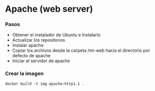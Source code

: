 # Apache (web server)

### Pasos
- Obtener el instalador de Ubuntu e instalarlo
- Actualizar los repositorios
- Instalar apache
- Copiar los archivos desde la carpeta /mi-web hacia el directorio por defecto de apache
- Iniciar el servidor de apache

### Crear la imagen
```
docker build -t img-apache:http1.1 .
```